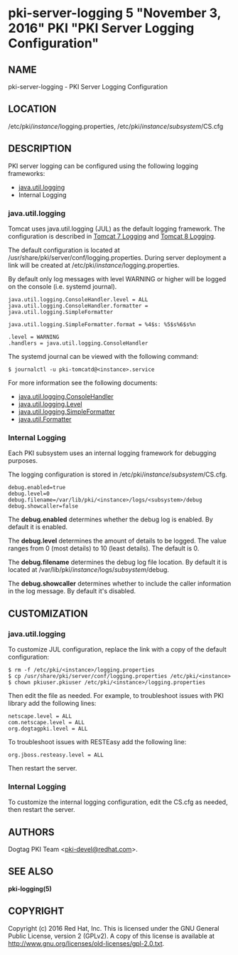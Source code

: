 # pki-server-logging 5 "November 3, 2016" PKI "PKI Server Logging Configuration"

## NAME

pki-server-logging - PKI Server Logging Configuration

## LOCATION

/etc/pki/*instance*/logging.properties, /etc/pki/*instance*/*subsystem*/CS.cfg

## DESCRIPTION

PKI server logging can be configured using the following logging frameworks:

- [java.util.logging](https://docs.oracle.com/javase/8/docs/api/java/util/logging/package-summary.html)
- Internal Logging

### java.util.logging

Tomcat uses java.util.logging (JUL) as the default logging framework.
The configuration is described in [Tomcat 7 Logging](http://tomcat.apache.org/tomcat-7.0-doc/logging.html)
and [Tomcat 8 Logging](http://tomcat.apache.org/tomcat-8.0-doc/logging.html).

The default configuration is located at /usr/share/pki/server/conf/logging.properties.
During server deployment a link will be created at /etc/pki/*instance*/logging.properties.

By default only log messages with level WARNING or higher will be logged on the console (i.e. systemd journal).

```
java.util.logging.ConsoleHandler.level = ALL
java.util.logging.ConsoleHandler.formatter = java.util.logging.SimpleFormatter

java.util.logging.SimpleFormatter.format = %4$s: %5$s%6$s%n

.level = WARNING
.handlers = java.util.logging.ConsoleHandler
```

The systemd journal can be viewed with the following command:

```
$ journalctl -u pki-tomcatd@<instance>.service
```

For more information see the following documents:

- [java.util.logging.ConsoleHandler](https://docs.oracle.com/javase/8/docs/api/java/util/logging/ConsoleHandler.html)
- [java.util.logging.Level](https://docs.oracle.com/javase/8/docs/api/java/util/logging/Level.html)
- [java.util.logging.SimpleFormatter](https://docs.oracle.com/javase/8/docs/api/java/util/logging/SimpleFormatter.html)
- [java.util.Formatter](https://docs.oracle.com/javase/8/docs/api/java/util/Formatter.html)

### Internal Logging

Each PKI subsystem uses an internal logging framework for debugging purposes.

The logging configuration is stored in /etc/pki/*instance*/*subsystem*/CS.cfg.

```
debug.enabled=true
debug.level=0
debug.filename=/var/lib/pki/<instance>/logs/<subsystem>/debug
debug.showcaller=false
```

The **debug.enabled** determines whether the debug log is enabled. By default it is enabled.

The **debug.level** determines the amount of details to be logged.
The value ranges from 0 (most details) to 10 (least details).
The default is 0.

The **debug.filename** determines the debug log file location.
By default it is located at /var/lib/pki/*instance*/logs/*subsystem*/debug.

The **debug.showcaller** determines whether to include the caller information in the log message.
By default it's disabled.

## CUSTOMIZATION

###  java.util.logging

To customize JUL configuration, replace the link with a copy of the default configuration:

```
$ rm -f /etc/pki/<instance>/logging.properties
$ cp /usr/share/pki/server/conf/logging.properties /etc/pki/<instance>
$ chown pkiuser.pkiuser /etc/pki/<instance>/logging.properties
```

Then edit the file as needed.
For example, to troubleshoot issues with PKI library add the following lines:

```
netscape.level = ALL
com.netscape.level = ALL
org.dogtagpki.level = ALL
```

To troubleshoot issues with RESTEasy add the following line:

```
org.jboss.resteasy.level = ALL
```

Then restart the server.

### Internal Logging

To customize the internal logging configuration, edit the CS.cfg as needed, then restart the server.

## AUTHORS

Dogtag PKI Team &lt;pki-devel@redhat.com&gt;.

## SEE ALSO

**pki-logging(5)**

## COPYRIGHT

Copyright (c) 2016 Red Hat, Inc.
This is licensed under the GNU General Public License, version 2 (GPLv2).
A copy of this license is available at http://www.gnu.org/licenses/old-licenses/gpl-2.0.txt.
